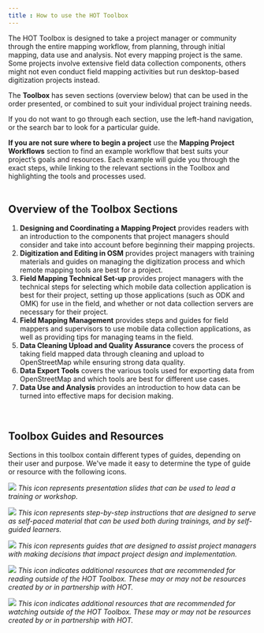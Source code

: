 ```yaml
---
title : How to use the HOT Toolbox
---
```


The HOT Toolbox is designed to take a project manager or community through the entire mapping workflow, from planning, through initial mapping, data use and analysis. Not every mapping project is the same. Some projects involve extensive field data collection components, others might not even conduct field mapping activities but run desktop-based digitization projects instead. 

The **Toolbox** has seven sections (overview below) that can be used in the order presented, or combined to suit your individual project training needs.

If you do not want to go through each section, use the left-hand navigation, or the search bar to look for a particular guide. 

**If you are not sure where to begin a project** use the **Mapping Project Workflows** section to find an example workflow that best suits your project’s goals and resources. Each example will guide you through the exact steps, while linking to the relevant sections in the Toolbox and highlighting the tools and processes used.
<br><br>

## Overview of the Toolbox Sections

1. **Designing and Coordinating a Mapping Project** provides readers with an introduction to the components that project managers should consider and take into account before beginning their mapping projects.  
2. **Digitization and Editing in OSM** provides project managers with training materials and guides on managing the digitization process and which remote mapping tools are best for a project. 
3. **Field Mapping Technical Set-up** provides project managers with the technical steps for selecting which mobile data collection application is best for their project, setting up those applications (such as ODK and OMK) for use in the field, and whether or not data collection servers are necessary for their project. 
4. **Field Mapping Management** provides steps and guides for field mappers and supervisors to use mobile data collection applications, as well as providing tips for managing teams in the field. 
5. **Data Cleaning Upload and Quality Assurance** covers the process of taking field mapped data through cleaning and upload to OpenStreetMap while ensuring strong data quality. 
6. **Data Export Tools** covers the various tools used for exporting data from OpenStreetMap and which tools are best for different use cases. 
7. **Data Use and Analysis** provides an introduction to how data can be turned into effective maps for decision making. 

<br>

## Toolbox Guides and Resources

Sections in this toolbox contain different types of guides, depending on their user and purpose. We've made it easy to determine the type of guide or resource with the following icons. 

![](/images/training_presentations_wide.PNG)
*This icon represents presentation slides that can be used to lead a training or workshop.*

![](/images/learning_icon_wide.PNG)
*This icon represents step-by-step instructions that are designed to serve as self-paced material that can be used both during trainings, and by self-guided learners.*

![](/images/management_icon_wide.PNG)
*This icon represents guides that are designed to assist project managers with making decisions that impact project design and implementation.*

![](/images/reading_icon_wide.PNG)
*This icon indicates additional resources that are recommended for reading outside of the HOT Toolbox. These may or may not be resources created by or in partnership with HOT.*

![](/images/watch_icon_wide.PNG)
*This icon indicates additional resources that are recommended for watching outside of the HOT Toolbox. These may or may not be resources created by or in partnership with HOT.*



